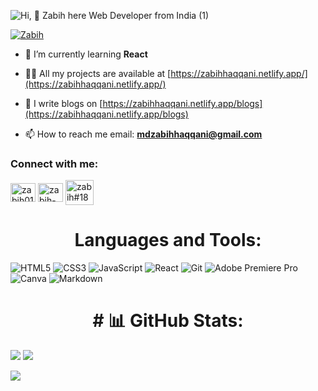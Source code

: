 ![Hi, 👋 Zabih here Web Developer from India (1)](https://user-images.githubusercontent.com/53895282/193913534-bddd1775-481e-4d6e-9f40-3a74336e9972.png)

<a href="http://twitter.com/eddiejaoude">
    <img src="https://img.shields.io/twitter/follow/zabih01?label=Twitter&logo=twitter&style=for-the-badge&color=blue" alt="Zabih"/>
  </a>


- 🌱 I’m currently learning **React**

- 👨‍💻 All my projects are available at [https://zabihhaqqani.netlify.app/](https://zabihhaqqani.netlify.app/)

- 📝 I write blogs on [https://zabihhaqqani.netlify.app/blogs](https://zabihhaqqani.netlify.app/blogs)

- 📫 How to reach me email: **mdzabihhaqqani@gmail.com**

<h3 align="left">Connect with me:</h3>
<p align="left">
 
<a href="https://twitter.com/zabih01" target="blank"><img align="center" src="https://raw.githubusercontent.com/rahuldkjain/github-profile-readme-generator/master/src/images/icons/Social/twitter.svg" alt="zabih01" height="30" width="40" /></a>
<a href="https://linkedin.com/in/zabih-haqqani-7ab187191" target="blank"><img align="center" src="https://raw.githubusercontent.com/rahuldkjain/github-profile-readme-generator/master/src/images/icons/Social/linked-in-alt.svg" alt="zabih-haqqani-7ab187191" height="30" width="40" /></a>
<a href="https://discord.gg/zabih#1869" target="blank"><img align="center" src="https://raw.githubusercontent.com/rahuldkjain/github-profile-readme-generator/master/src/images/icons/Social/discord.svg" alt="zabih#1869" height="40" width="45" /></a>
</p>


<h1 align="center"> Languages and Tools:</h1>

![HTML5](https://img.shields.io/badge/html5-%23E34F26.svg?style=for-the-badge&logo=html5&logoColor=white)
![CSS3](https://img.shields.io/badge/css3-%231572B6.svg?style=for-the-badge&logo=css3&logoColor=white)
![JavaScript](https://img.shields.io/badge/javascript-%23323330.svg?style=for-the-badge&logo=javascript&logoColor=%23F7DF1E)
![React](https://img.shields.io/badge/react-%2320232a.svg?style=for-the-badge&logo=react&logoColor=%2361DAFB)
![Git](https://img.shields.io/badge/git-%23F05033.svg?style=for-the-badge&logo=git&logoColor=white)
![Adobe Premiere Pro](https://img.shields.io/badge/Adobe%20Premiere%20Pro-9999FF.svg?style=for-the-badge&logo=Adobe%20Premiere%20Pro&logoColor=white)
![Canva](https://img.shields.io/badge/Canva-%2300C4CC.svg?style=for-the-badge&logo=Canva&logoColor=white)
![Markdown](https://img.shields.io/badge/markdown-%23000000.svg?style=for-the-badge&logo=markdown&logoColor=white)
 </p>
 

 <h1 align="center">  # 📊 GitHub Stats:</h1>

![](https://github-readme-stats.vercel.app/api?username=zabihhaqqani&theme=dark&hide_border=false&include_all_commits=false&count_private=false)
![](https://github-readme-streak-stats.herokuapp.com/?user=zabihhaqqani&theme=dark&hide_border=false)<br/>

![](https://github-readme-stats.vercel.app/api/top-langs/?username=zabihhaqqani&theme=dark&hide_border=false&include_all_commits=false&count_private=false&layout=compact)
